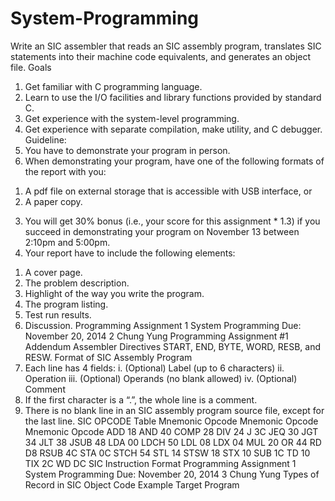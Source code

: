 # System-Programming

Write an SIC assembler that reads an SIC assembly program, translates SIC
statements into their machine code equivalents, and generates an object file.
Goals
1. Get familiar with C programming language.
2. Learn to use the I/O facilities and library functions provided by standard C.
3. Get experience with the system-level programming.
4. Get experience with separate compilation, make utility, and C debugger.
Guideline:
1. You have to demonstrate your program in person.
2. When demonstrating your program, have one of the following formats of the
report with you:
1) A pdf file on external storage that is accessible with USB interface, or
2) A paper copy.
3. You will get 30% bonus (i.e., your score for this assignment * 1.3) if you
succeed in demonstrating your program on November 13 between 2:10pm and
5:00pm.
4. Your report have to include the following elements:
1) A cover page.
2) The problem description.
3) Highlight of the way you write the program.
4) The program listing.
5) Test run results.
6) Discussion.
Programming Assignment 1 System Programming
Due: November 20, 2014 2 Chung Yung
Programming Assignment #1 Addendum
Assembler Directives
START, END, BYTE, WORD, RESB, and RESW.
Format of SIC Assembly Program
1) Each line has 4 fields:
i. (Optional) Label (up to 6 characters)
ii. Operation
iii. (Optional) Operands (no blank allowed)
iv. (Optional) Comment
2) If the first character is a “.”, the whole line is a comment.
3) There is no blank line in an SIC assembly program source file, except for
the last line.
SIC OPCODE Table
Mnemonic Opcode Mnemonic Opcode Mnemonic Opcode
ADD 18 AND 40 COMP 28
DIV 24 J 3C JEQ 30
JGT 34 JLT 38 JSUB 48
LDA 00 LDCH 50 LDL 08
LDX 04 MUL 20 OR 44
RD D8 RSUB 4C STA 0C
STCH 54 STL 14 STSW 18
STX 10 SUB 1C TD 10
TIX 2C WD DC
SIC Instruction Format
Programming Assignment 1 System Programming
Due: November 20, 2014 3 Chung Yung
Types of Record in SIC Object Code
Example Target Program
